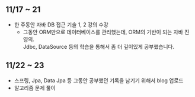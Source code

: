 ## 11/17 ~ 21
- 한 주동안 자바 DB 접근 기술 1, 2 강의 수강
  - 그동안 ORM만으로 데이터베이스를 관리했는데, ORM의 기반이 되는 자바 진영의.  
  Jdbc, DataSource 등의 학습을 통해서 좀 더 깊이있게 공부했습니다.
  
## 11/22 ~ 23
- 스프링, Jpa, Data Jpa 등 그동안 공부했던 기록을 남기기 위해서 blog 업로드
- 알고리즘 문제 풀이
